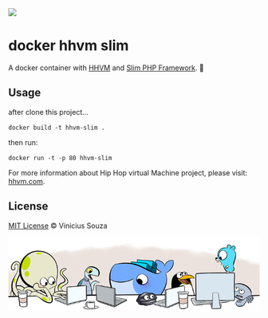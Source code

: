 <img src="http://ypereirareis.github.io/assets/images/posts/docker.svg" />

# docker hhvm slim

A docker container with [HHVM](http://www.hhvm.com) and [Slim PHP Framework](http://www.slimframework.com). :whale:

## Usage

after clone this project...

```
docker build -t hhvm-slim .
```

then run:

```
docker run -t -p 80 hhvm-slim
```

For more information about Hip Hop virtual Machine project, please visit: [hhvm.com](http://www.hhvm.com).

## License
[MIT License](http://vsouza.mit-license.org/) © Vinicius Souza

<img src="contribute.png" />
